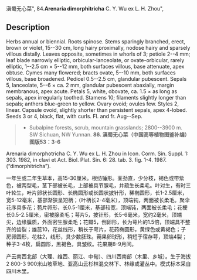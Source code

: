 滇蜀无心菜",
84.**Arenaria dimorphitricha** C. Y. Wu ex L. H. Zhou",

## Description
Herbs annual or biennial. Roots spinose. Stems sparingly branched, erect, brown or violet, 15--30 cm, long hairy proximally, nodose hairy and sparsely villous distally. Leaves opposite, sometimes in whorls of 3; petiole 2--4 mm; leaf blade narrowly elliptic, orbicular-lanceolate, or ovate-orbicular, rarely elliptic, 1--2.5 cm × 5--12 mm, both surfaces villous, base attenuate, apex obtuse. Cymes many flowered; bracts ovate, 5--10 mm, both surfaces villous, base broadened. Pedicel 0.5--2.5 cm, glandular pubescent. Sepals 5, lanceolate, 5--6 × ca. 2 mm, glandular pubescent abaxially, margin membranous, apex acute. Petals 5, white, obovate, ca. 1.5 × as long as sepals, apex irregularly toothed. Stamens 10; filaments slightly longer than sepals; anthers blue-green to yellow. Ovary ovoid; ovules few. Styles 2, linear. Capsule ovoid, slightly shorter than persistent sepals, apex 4-lobed. Seeds 3 or 4, black, flat, with curls. Fl. and fr. Aug--Sep.

> * Subalpine forests, scrub, mountain grasslands; 2800--3900 m. SW Sichuan, NW Yunnan.
**86. 滇蜀无心菜（中国高等植物图鉴补编） 图版53：3-6**

Arenaria dimorphotricha C. Y. Wu ex L. H. Zhou in Icon. Corm. Sin. Suppl. 1: 303. 1982, in clavi et Act. Biol. Plat. Sin. 6: 28. tab. 3. fig. 1-4. 1987. (“dimorphitricha”).

一年生或二年生草本，高15-30厘米。根纺锤形。茎劲直，少分枝，褐色或带紫色，被两型毛，茎下部被长毛，上部被具节腺毛，并疏生长柔毛。叶对生，有时三叶轮生，叶片卵状长圆形、长椭圆形或长圆状披针形，稀椭圆形，长1-2.5厘米，宽5-12毫米，基部渐狭呈短柄；（叶柄长2-4毫米），顶端钝，两面被长柔毛。聚伞花序具多花；苞片卵形，长0.5-1厘米，基部较宽，顶端钝，两面被长柔毛；花梗长0.5-2.5厘米，密被腺柔毛；萼片5，披针形，长5-6毫米，宽约2毫米，顶端尖，边缘膜质，外面密生腺柔毛；花瓣5，倒卵形，长为萼片的1.5倍，顶端具不整齐的齿裂；雄蕊10，花丝线形，稍长于萼片，花药椭圆形，黄绿色或黄褐色；子房卵圆形，花柱2，线形，具少数胚珠。蒴果卵球形，稍短于宿存萼，顶端4裂；种子3-4枚，扁圆形，黑褐色，具皱纹。花果期8-9月间。

产云南西北部（大理、维西、丽江、中甸）、四川西南部（木里、乡城）。生于海拔2 800-3 900米山坡草地、亚高山云杉林混交林下、林缘或灌丛中。模式标本采自四川木里。

